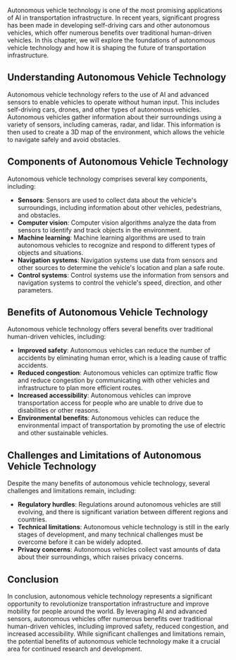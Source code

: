 
Autonomous vehicle technology is one of the most promising applications of AI in transportation infrastructure. In recent years, significant progress has been made in developing self-driving cars and other autonomous vehicles, which offer numerous benefits over traditional human-driven vehicles. In this chapter, we will explore the foundations of autonomous vehicle technology and how it is shaping the future of transportation infrastructure.

Understanding Autonomous Vehicle Technology
-------------------------------------------

Autonomous vehicle technology refers to the use of AI and advanced sensors to enable vehicles to operate without human input. This includes self-driving cars, drones, and other types of autonomous vehicles. Autonomous vehicles gather information about their surroundings using a variety of sensors, including cameras, radar, and lidar. This information is then used to create a 3D map of the environment, which allows the vehicle to navigate safely and avoid obstacles.

Components of Autonomous Vehicle Technology
-------------------------------------------

Autonomous vehicle technology comprises several key components, including:

* **Sensors**: Sensors are used to collect data about the vehicle's surroundings, including information about other vehicles, pedestrians, and obstacles.
* **Computer vision**: Computer vision algorithms analyze the data from sensors to identify and track objects in the environment.
* **Machine learning**: Machine learning algorithms are used to train autonomous vehicles to recognize and respond to different types of objects and situations.
* **Navigation systems**: Navigation systems use data from sensors and other sources to determine the vehicle's location and plan a safe route.
* **Control systems**: Control systems use the information from sensors and navigation systems to control the vehicle's speed, direction, and other parameters.

Benefits of Autonomous Vehicle Technology
-----------------------------------------

Autonomous vehicle technology offers several benefits over traditional human-driven vehicles, including:

* **Improved safety**: Autonomous vehicles can reduce the number of accidents by eliminating human error, which is a leading cause of traffic accidents.
* **Reduced congestion**: Autonomous vehicles can optimize traffic flow and reduce congestion by communicating with other vehicles and infrastructure to plan more efficient routes.
* **Increased accessibility**: Autonomous vehicles can improve transportation access for people who are unable to drive due to disabilities or other reasons.
* **Environmental benefits**: Autonomous vehicles can reduce the environmental impact of transportation by promoting the use of electric and other sustainable vehicles.

Challenges and Limitations of Autonomous Vehicle Technology
-----------------------------------------------------------

Despite the many benefits of autonomous vehicle technology, several challenges and limitations remain, including:

* **Regulatory hurdles**: Regulations around autonomous vehicles are still evolving, and there is significant variation between different regions and countries.
* **Technical limitations**: Autonomous vehicle technology is still in the early stages of development, and many technical challenges must be overcome before it can be widely adopted.
* **Privacy concerns**: Autonomous vehicles collect vast amounts of data about their surroundings, which raises privacy concerns.

Conclusion
----------

In conclusion, autonomous vehicle technology represents a significant opportunity to revolutionize transportation infrastructure and improve mobility for people around the world. By leveraging AI and advanced sensors, autonomous vehicles offer numerous benefits over traditional human-driven vehicles, including improved safety, reduced congestion, and increased accessibility. While significant challenges and limitations remain, the potential benefits of autonomous vehicle technology make it a crucial area for continued research and development.
